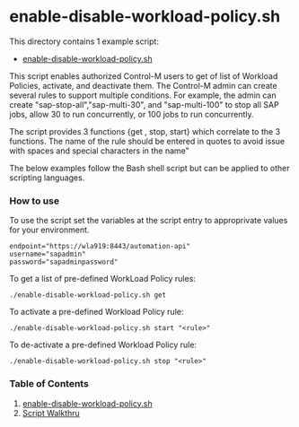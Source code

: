 # enable-disable-workload-policy.sh

This directory contains 1 example script:
* [enable-disable-workload-policy.sh](./enable-disable-workload-policy.sh)

This script enables authorized Control-M users to get of list of Workload Policies, activate, and deactivate them.  The Control-M admin can create several
rules to support multiple conditions.  For example, the admin can create "sap-stop-all","sap-multi-30", and "sap-multi-100" to stop all SAP jobs, allow 30 to run concurrently,
or 100 jobs to run concurrently.

The script provides 3 functions {get , stop, start} which correlate to the 3 functions.  The name of the rule should be entered in quotes to avoid issue with spaces and special 
characters in the name"

The below examples follow the Bash shell script but can be applied to other scripting languages.

### How to use
To use the script set the variables at the script entry to approprivate values for your environment.
```
endpoint="https://wla919:8443/automation-api"
username="sapadmin"
password="sapadminpassword"
```
To get a list of pre-defined WorkLoad Policy rules:
```
./enable-disable-workload-policy.sh get
```
To activate a pre-defined Workload Policy rule:
```
./enable-disable-workload-policy.sh start "<rule>"
```
To de-activate a pre-defined Workload Policy rule:
```
./enable-disable-workload-policy.sh stop "<rule>"
```


### Table of Contents
1. [enable-disable-workload-policy.sh](./enable-disable-workload-policy.sh)
2. [Script Walkthru](./enable-disable-workload-policy-README.md)
